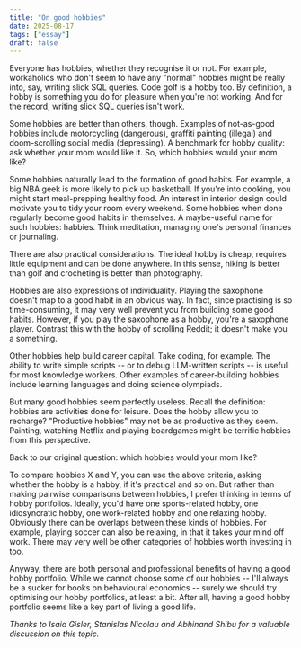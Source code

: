 ```yaml
---
title: "On good hobbies"
date: 2025-08-17
tags: ["essay"]
draft: false
---
```


Everyone has hobbies, whether they recognise it or not. For example, workaholics who don't seem to have any "normal" hobbies might be really into, say, writing slick SQL queries. Code golf is a hobby too. By definition, a hobby is something you do for pleasure when you're not working. And for the record, writing slick SQL queries isn't work.

Some hobbies are better than others, though. Examples of not-as-good hobbies include motorcycling (dangerous), graffiti painting (illegal) and doom-scrolling social media (depressing). A benchmark for hobby quality: ask whether your mom would like it. So, which hobbies would your mom like?

Some hobbies naturally lead to the formation of good habits. For example, a big NBA geek is more likely to pick up basketball. If you're into cooking, you might start meal-prepping healthy food. An interest in interior design could motivate you to tidy your room every weekend. Some hobbies when done regularly become good habits in themselves. A maybe-useful name for such hobbies: habbies. Think meditation, managing one's personal finances or journaling.

There are also practical considerations. The ideal hobby is cheap, requires little equipment and can be done anywhere. In this sense, hiking is better than golf and crocheting is better than photography.

Hobbies are also expressions of individuality. Playing the saxophone doesn't map to a good habit in an obvious way. In fact, since practising is so time-consuming, it may very well prevent you from building some good habits. However, if you play the saxophone as a hobby, you're a saxophone player. Contrast this with the hobby of scrolling Reddit; it doesn't make you a something.

Other hobbies help build career capital. Take coding, for example. The ability to write simple scripts -- or to debug LLM-written scripts -- is useful for most knowledge workers. Other examples of career-building hobbies include learning languages and doing science olympiads.

But many good hobbies seem perfectly useless. Recall the definition: hobbies are activities done for leisure. Does the hobby allow you to recharge? "Productive hobbies" may not be as productive as they seem. Painting, watching Netflix and playing boardgames might be terrific hobbies from this perspective.

Back to our original question: which hobbies would your mom like?

To compare hobbies X and Y, you can use the above criteria, asking whether the hobby is a habby, if it's practical and so on. But rather than making pairwise comparisons between hobbies, I prefer thinking in terms of hobby portfolios. Ideally, you'd have one sports-related hobby, one idiosyncratic hobby, one work-related hobby and one relaxing hobby. Obviously there can be overlaps between these kinds of hobbies. For example, playing soccer can also be relaxing, in that it takes your mind off work. There may very well be other categories of hobbies worth investing in too.

Anyway, there are both personal and professional benefits of having a good hobby portfolio. While we cannot choose some of our hobbies -- I'll always be a sucker for books on behavioural economics -- surely we should try optimising our hobby portfolios, at least a bit. After all, having a good hobby portfolio seems like a key part of living a good life.

*Thanks to Isaia Gisler, Stanislas Nicolau and Abhinand Shibu for a valuable discussion on this topic.*
